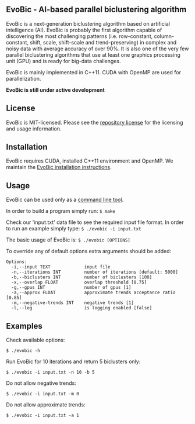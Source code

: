 ## EvoBic - AI-based parallel biclustering algorithm

EvoBic is a next-generation biclustering algorithm based on artificial intelligence (AI). EvoBic is probably the first algorithm capable of discovering the most challenging patterns (i.e. row-constant, column-constant, shift, scale, shift-scale and trend-preserving) in complex and noisy data with average accuracy of over 90%.
It is also one of the very few parallel biclustering algorithms that use at least one graphics processing unit (GPU) and is ready for big-data challenges.

EvoBic is mainly implemented in C++11. CUDA with OpenMP are used for parallelization.

**EvoBic is still under active development**


## License

EvoBic is MIT-licensed. Please see the [repository license](https://github.com/athril/evobic/blob/master/LICENSE) for the licensing and usage information.


## Installation

EvoBic requires CUDA, installed C++11 environment and OpenMP.
We maintain the [EvoBic installation instructions](http://athril.github.io/evobic/installation/).


## Usage

EvoBic can be used only as a [command line tool](http://athril.github.io/evobic/usage/).

In order to build a program simply run:
```$ make```

Check our 'input.txt' data file to see the required input file format. In order to run an example simply type:
```$ ./evobic -i input.txt```

The basic usage of EvoBic is: 
```$ ./evobic [OPTIONS]```

To override any of default options extra arguments should be added:
```
Options:
  -i,--input TEXT             input file 
  -n,--iterations INT         number of iterations [default: 5000]
  -b,--biclusters INT         number of biclusters [100]
  -x,--overlap FLOAT          overlap threshold [0.75]
  -g,--gpus INT               number of gpus [1]
  -a,--approx FLOAT           approximate trends acceptance ratio [0.85]
  -m,--negative-trends INT    negative trends [1]
  -l,--log                    is logging enabled [false]
```


## Examples

Check available options:
```Shell
$ ./evobic -h
```

Run EvoBic for 10 iterations and return 5 biclusters only:
```Shell
$ ./evobic -i input.txt -n 10 -b 5
```

Do not allow negative trends:
```Shell
$ ./evobic -i input.txt -m 0
```

Do not allow approximate trends:
```Shell
$ ./evobic -i input.txt -a 1
```

